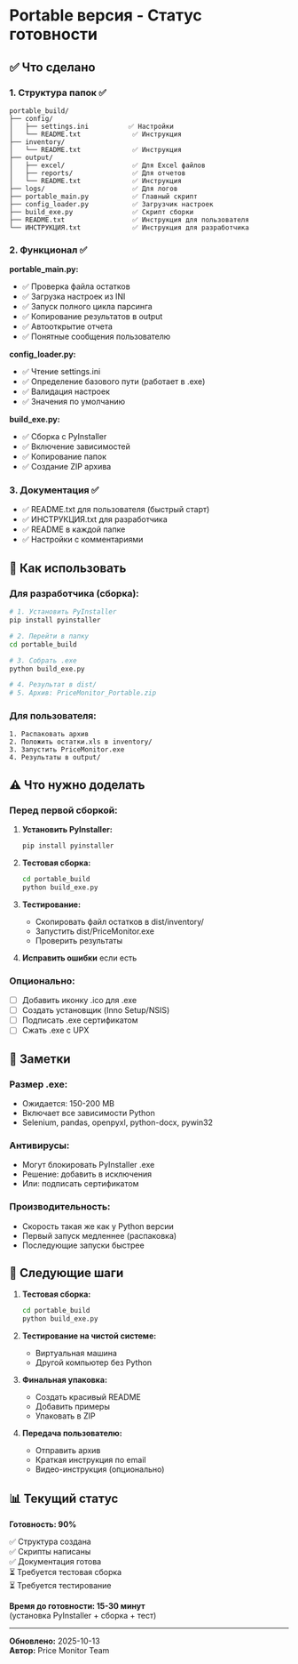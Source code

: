 # Portable версия - Статус готовности

## ✅ Что сделано

### 1. Структура папок ✅
```
portable_build/
├── config/
│   ├── settings.ini          ✅ Настройки
│   └── README.txt             ✅ Инструкция
├── inventory/
│   └── README.txt             ✅ Инструкция
├── output/
│   ├── excel/                 ✅ Для Excel файлов
│   ├── reports/               ✅ Для отчетов
│   └── README.txt             ✅ Инструкция
├── logs/                      ✅ Для логов
├── portable_main.py           ✅ Главный скрипт
├── config_loader.py           ✅ Загрузчик настроек
├── build_exe.py               ✅ Скрипт сборки
├── README.txt                 ✅ Инструкция для пользователя
└── ИНСТРУКЦИЯ.txt             ✅ Инструкция для разработчика
```

### 2. Функционал ✅

**portable_main.py:**
- ✅ Проверка файла остатков
- ✅ Загрузка настроек из INI
- ✅ Запуск полного цикла парсинга
- ✅ Копирование результатов в output
- ✅ Автооткрытие отчета
- ✅ Понятные сообщения пользователю

**config_loader.py:**
- ✅ Чтение settings.ini
- ✅ Определение базового пути (работает в .exe)
- ✅ Валидация настроек
- ✅ Значения по умолчанию

**build_exe.py:**
- ✅ Сборка с PyInstaller
- ✅ Включение зависимостей
- ✅ Копирование папок
- ✅ Создание ZIP архива

### 3. Документация ✅

- ✅ README.txt для пользователя (быстрый старт)
- ✅ ИНСТРУКЦИЯ.txt для разработчика
- ✅ README в каждой папке
- ✅ Настройки с комментариями

## 🚀 Как использовать

### Для разработчика (сборка):

```bash
# 1. Установить PyInstaller
pip install pyinstaller

# 2. Перейти в папку
cd portable_build

# 3. Собрать .exe
python build_exe.py

# 4. Результат в dist/
# 5. Архив: PriceMonitor_Portable.zip
```

### Для пользователя:

```
1. Распаковать архив
2. Положить остатки.xls в inventory/
3. Запустить PriceMonitor.exe
4. Результаты в output/
```

## ⚠️ Что нужно доделать

### Перед первой сборкой:

1. **Установить PyInstaller:**
   ```bash
   pip install pyinstaller
   ```

2. **Тестовая сборка:**
   ```bash
   cd portable_build
   python build_exe.py
   ```

3. **Тестирование:**
   - Скопировать файл остатков в dist/inventory/
   - Запустить dist/PriceMonitor.exe
   - Проверить результаты

4. **Исправить ошибки** если есть

### Опционально:

- [ ] Добавить иконку .ico для .exe
- [ ] Создать установщик (Inno Setup/NSIS)
- [ ] Подписать .exe сертификатом
- [ ] Сжать .exe с UPX

## 📝 Заметки

### Размер .exe:
- Ожидается: 150-200 MB
- Включает все зависимости Python
- Selenium, pandas, openpyxl, python-docx, pywin32

### Антивирусы:
- Могут блокировать PyInstaller .exe
- Решение: добавить в исключения
- Или: подписать сертификатом

### Производительность:
- Скорость такая же как у Python версии
- Первый запуск медленнее (распаковка)
- Последующие запуски быстрее

## 🎯 Следующие шаги

1. **Тестовая сборка:**
   ```bash
   cd portable_build
   python build_exe.py
   ```

2. **Тестирование на чистой системе:**
   - Виртуальная машина
   - Другой компьютер без Python

3. **Финальная упаковка:**
   - Создать красивый README
   - Добавить примеры
   - Упаковать в ZIP

4. **Передача пользователю:**
   - Отправить архив
   - Краткая инструкция по email
   - Видео-инструкция (опционально)

## 📊 Текущий статус

**Готовность: 90%**

✅ Структура создана  
✅ Скрипты написаны  
✅ Документация готова  
⏳ Требуется тестовая сборка  
⏳ Требуется тестирование  

**Время до готовности: 15-30 минут**  
(установка PyInstaller + сборка + тест)

---

**Обновлено:** 2025-10-13  
**Автор:** Price Monitor Team

